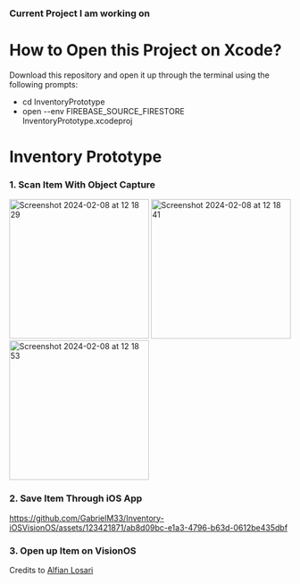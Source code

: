 ### Current Project I am working on

# How to Open this Project on Xcode?
Download this repository and open it up through the terminal using the following prompts:
* cd InventoryPrototype
* open --env FIREBASE_SOURCE_FIRESTORE InventoryPrototype.xcodeproj

# Inventory Prototype

### 1. Scan Item With Object Capture
<img width="250" alt="Screenshot 2024-02-08 at 12 18 29" src="https://github.com/GabrielM33/Inventory-iOSVisionOS/assets/123421871/3a91b57a-c283-4e63-b7cd-019311484767">
<img width="250" alt="Screenshot 2024-02-08 at 12 18 41" src="https://github.com/GabrielM33/Inventory-iOSVisionOS/assets/123421871/58ae0049-f3af-4478-8d72-6ff1ea90181f">
<img width="250" alt="Screenshot 2024-02-08 at 12 18 53" src="https://github.com/GabrielM33/Inventory-iOSVisionOS/assets/123421871/b2ab30a3-186c-4803-9e77-f64ce835a90f">

### 2. Save Item Through iOS App


https://github.com/GabrielM33/Inventory-iOSVisionOS/assets/123421871/ab8d09bc-e1a3-4796-b63d-0612be435dbf


### 3. Open up Item on VisionOS

Credits to [Alfian Losari](https://github.com/alfianlosari)

